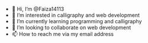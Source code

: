 - 👋 Hi, I’m @Faiza14113
- 👀 I’m interested in calligraphy and web development
- 🌱 I’m currently learning programming and calligraphy
- 💞️ I’m looking to collaborate on web development
- 📫 How to reach me via my email address

<!---
Faiza14113/Faiza14113 is a ✨ special ✨ repository because its `README.md` (this file) appears on your GitHub profile.
You can click the Preview link to take a look at your changes.
--->
